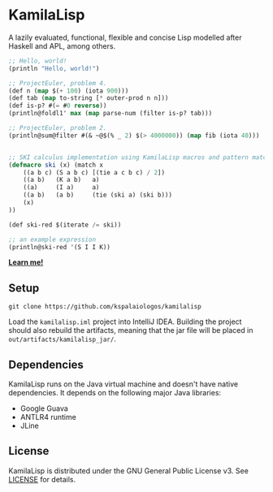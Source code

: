 
# KamilaLisp

A lazily evaluated, functional, flexible and concise Lisp modelled after Haskell and APL, among others.

```lisp
;; Hello, world!
(println "Hello, world!")

;; ProjectEuler, problem 4.
(def n (map $(+ 100) (iota 900)))
(def tab (map to-string [* outer-prod n n]))
(def is-p? #(= #0 reverse))
(println@foldl1' max (map parse-num (filter is-p? tab)))

;; ProjectEuler, problem 2.
(println@sum@filter #(& ~@$(% _ 2) $(> 4000000)) (map fib (iota 40)))


;; SKI calculus implementation using KamilaLisp macros and pattern matching.
(defmacro ski (x) (match x
    ((a b c) (S a b c) [(tie a c b c) / 2])
    ((a b)   (K a b)   a)
    ((a)     (I a)     a)
    ((a b)   (a b)     (tie (ski a) (ski b)))
    (x)
))

(def ski-red $(iterate /= ski))

;; an example expression
(println@ski-red '(S I I K))
```

**[Learn me!](doc)**

## Setup

```
git clone https://github.com/kspalaiologos/kamilalisp
```

Load the `kamilalisp.iml` project into IntelliJ IDEA. Building the project should also rebuild the artifacts, meaning that the jar file will be placed in `out/artifacts/kamilalisp_jar/`.

## Dependencies

KamilaLisp runs on the Java virtual machine and doesn't have native dependencies. It depends on the following major Java libraries:

* Google Guava
* ANTLR4 runtime
* JLine

## License

KamilaLisp is distributed under the GNU General Public License v3. See [LICENSE](https://github.com/kspalaiologos/kamilalisp/blob/main/LICENSE) for details.
